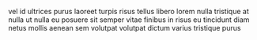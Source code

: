 vel id ultrices purus laoreet turpis risus tellus libero lorem nulla tristique
at nulla ut nulla eu posuere sit semper vitae finibus in risus eu tincidunt
diam netus mollis aenean sem volutpat volutpat dictum varius tristique purus